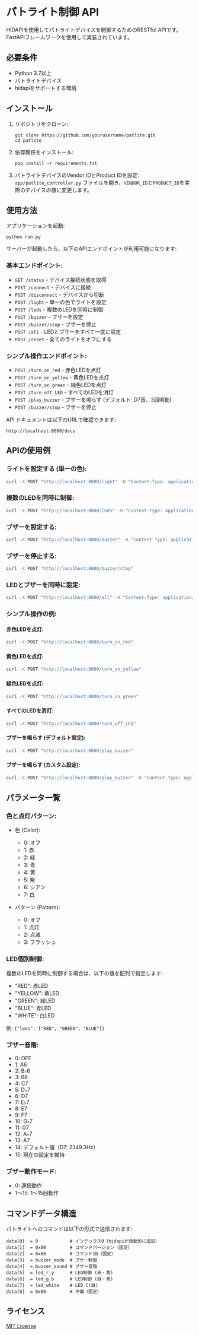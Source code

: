 # パトライト制御 API

HIDAPIを使用してパトライトデバイスを制御するためのRESTful APIです。FastAPIフレームワークを使用して実装されています。

## 必要条件

- Python 3.7以上
- パトライトデバイス
- hidapiをサポートする環境

## インストール

1. リポジトリをクローン:
   ```
   git clone https://github.com/yourusername/patlite.git
   cd patlite
   ```

2. 依存関係をインストール:
   ```
   pip install -r requirements.txt
   ```

3. パトライトデバイスのVendor IDとProduct IDを設定:
   `app/patlite_controller.py` ファイルを開き、`VENDOR_ID`と`PRODUCT_ID`を実際のデバイスの値に変更します。

## 使用方法

アプリケーションを起動:
```
python run.py
```

サーバーが起動したら、以下のAPIエンドポイントが利用可能になります:

### 基本エンドポイント:
- `GET /status` - デバイス接続状態を取得
- `POST /connect` - デバイスに接続
- `POST /disconnect` - デバイスから切断
- `POST /light` - 単一の色でライトを設定
- `POST /leds` - 複数のLEDを同時に制御
- `POST /buzzer` - ブザーを設定
- `POST /buzzer/stop` - ブザーを停止
- `POST /all` - LEDとブザーをすべて一度に設定
- `POST /reset` - 全てのライトをオフにする

### シンプル操作エンドポイント:
- `POST /turn_on_red` - 赤色LEDを点灯
- `POST /turn_on_yellow` - 黄色LEDを点灯
- `POST /turn_on_green` - 緑色LEDを点灯
- `POST /turn_off_LED` - すべてのLEDを消灯
- `POST /play_buzzer` - ブザーを鳴らす (デフォルト: D7音、3回鳴動)
- `POST /buzzer/stop` - ブザーを停止

API ドキュメントは以下のURLで確認できます:
```
http://localhost:8000/docs
```

## APIの使用例

### ライトを設定する (単一の色):
```bash
curl -X POST "http://localhost:8000/light" -H "Content-Type: application/json" -d '{"color": 1, "pattern": 1}'
```

### 複数のLEDを同時に制御:
```bash
curl -X POST "http://localhost:8000/leds" -H "Content-Type: application/json" -d '{"leds": ["RED", "BLUE"]}'
```

### ブザーを設定する:
```bash
curl -X POST "http://localhost:8000/buzzer" -H "Content-Type: application/json" -d '{"sound": 6, "mode": 1}'
```

### ブザーを停止する:
```bash
curl -X POST "http://localhost:8000/buzzer/stop"
```

### LEDとブザーを同時に設定:
```bash
curl -X POST "http://localhost:8000/all" -H "Content-Type: application/json" -d '{"leds": ["RED", "GREEN"], "buzzer_sound": 6, "buzzer_mode": 3}'
```

### シンプル操作の例:

#### 赤色LEDを点灯:
```bash
curl -X POST "http://localhost:8000/turn_on_red"
```

#### 黄色LEDを点灯:
```bash
curl -X POST "http://localhost:8000/turn_on_yellow"
```

#### 緑色LEDを点灯:
```bash
curl -X POST "http://localhost:8000/turn_on_green"
```

#### すべてのLEDを消灯:
```bash
curl -X POST "http://localhost:8000/turn_off_LED"
```

#### ブザーを鳴らす (デフォルト設定):
```bash
curl -X POST "http://localhost:8000/play_buzzer"
```

#### ブザーを鳴らす (カスタム設定):
```bash
curl -X POST "http://localhost:8000/play_buzzer" -H "Content-Type: application/json" -d '{"sound": 4, "mode": 5}'
```

## パラメータ一覧

### 色と点灯パターン:
- 色 (Color):
  - 0: オフ
  - 1: 赤
  - 2: 緑
  - 3: 青
  - 4: 黄
  - 5: 紫
  - 6: シアン
  - 7: 白

- パターン (Pattern):
  - 0: オフ
  - 1: 点灯
  - 2: 点滅
  - 3: フラッシュ

### LED個別制御:
複数のLEDを同時に制御する場合は、以下の値を配列で指定します:
- "RED": 赤LED
- "YELLOW": 黄LED
- "GREEN": 緑LED
- "BLUE": 青LED
- "WHITE": 白LED

例: `{"leds": ["RED", "GREEN", "BLUE"]}`

### ブザー音階:
- 0: OFF
- 1: A6
- 2: B♭6
- 3: B6
- 4: C7
- 5: D♭7
- 6: D7
- 7: E♭7
- 8: E7
- 9: F7
- 10: G♭7
- 11: G7
- 12: A♭7
- 13: A7
- 14: デフォルト値（D7: 2349.3Hz）
- 15: 現在の設定を維持

### ブザー動作モード:
- 0: 連続動作
- 1〜15: 1〜15回動作

## コマンドデータ構造

パトライトへのコマンドは以下の形式で送信されます:

```
data[0]  = 0            # インデックス0（hidapiが自動的に追加）
data[1]  = 0x00         # コマンドバージョン（固定）
data[2]  = 0x00         # コマンドID（固定）
data[3]  = buzzer_mode  # ブザー制御
data[4]  = buzzer_sound # ブザー音階
data[5]  = led_r_y      # LED制御 (赤・黄)
data[6]  = led_g_b      # LED制御 (緑・青)
data[7]  = led_white    # LED C(白)
data[8]  = 0x00         # 予備（固定）
```

## ライセンス

[MIT License](LICENSE) 